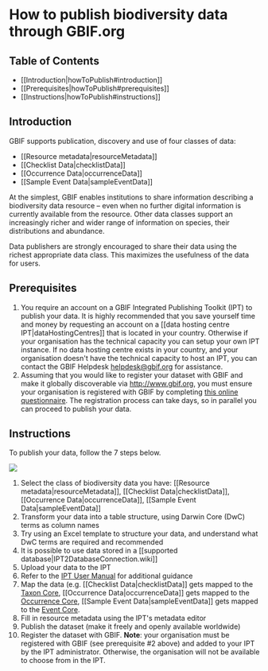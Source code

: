 # How to publish biodiversity data through GBIF.org

## Table of Contents
+ [[Introduction|howToPublish#introduction]]
+ [[Prerequisites|howToPublish#prerequisites]]
+ [[Instructions|howToPublish#instructions]]

## Introduction

GBIF supports publication, discovery and use of four classes of data:

* [[Resource metadata|resourceMetadata]]
* [[Checklist Data|checklistData]] 
* [[Occurrence Data|occurrenceData]] 
* [[Sample Event Data|sampleEventData]]  

At the simplest, GBIF enables institutions to share information describing a biodiversity data resource – even when no further digital information is currently available from the resource. Other data classes support an increasingly richer and wider range of information on species, their distributions and abundance.

Data publishers are strongly encouraged to share their data using the richest appropriate data class. This maximizes the usefulness of the data for users.

## Prerequisites
1. You require an account on a GBIF Integrated Publishing Toolkit (IPT) to publish your data. It is highly recommended that you save yourself time and money by requesting an account on a [[data hosting centre IPT|dataHostingCentres]] that is located in your country. Otherwise if your organisation has the technical capacity you can setup your own IPT instance. If no data hosting centre exists in your country, and your organisation doesn't have the technical capacity to host an IPT, you can contact the GBIF Helpdesk <helpdesk@gbif.org> for assistance. 
2. Assuming that you would like to register your dataset with GBIF and make it globally discoverable via http://www.gbif.org, you must ensure your organisation is registered with GBIF by completing [this online questionnaire](http://www.gbif.org/publishing-data/request-endorsement#/intro). The registration process can take days, so in parallel you can proceed to publish your data. 

## Instructions 

To publish your data, follow the 7 steps below. 

<img src='https://github.com/gbif/ipt/wiki/gbif-ipt-docs/ipt2/flow-all.png' />

1. Select the class of biodiversity data you have: [[Resource metadata|resourceMetadata]], [[Checklist Data|checklistData]], [[Occurrence Data|occurrenceData]], [[Sample Event Data|sampleEventData]]  
2. Transform your data into a table structure, using Darwin Core (DwC) terms as column names
  1. Try using an Excel template to structure your data, and understand what DwC terms are required and recommended
  2. It is possible to use data stored in a [[supported database|IPT2DatabaseConnection.wiki]]
3. Upload your data to the IPT
  1. Refer to the [IPT User Manual](https://github.com/gbif/ipt/wiki/IPT2ManualNotes.wiki) for additional guidance
4. Map the data (e.g. [[Checklist Data|checklistData]] gets mapped to the [Taxon Core](http://rs.gbif.org/core/dwc_taxon_2015-04-24.xml), [[Occurrence Data|occurrenceData]] gets mapped to the [Occurrence Core](http://rs.gbif.org/core/dwc_occurrence_2015-07-02.xml), [[Sample Event Data|sampleEventData]] gets mapped to the [Event Core](http://rs.gbif.org/core/dwc_event_2015_05_29.xml). 
5. Fill in resource metadata using the IPT's metadata editor
6. Publish the dataset (make it freely and openly available worldwide)
7. Register the dataset with GBIF. **Note**: your organisation must be registered with GBIF (see prerequisite #2 above) and added to your IPT by the IPT administrator. Otherwise, the organisation will not be available to choose from in the IPT. 